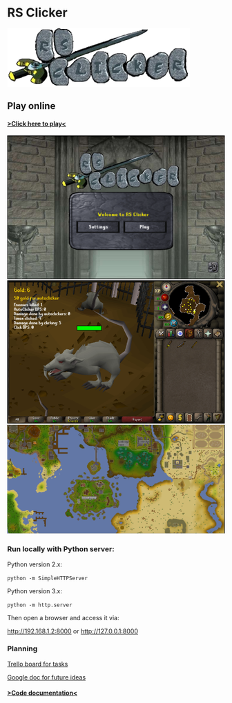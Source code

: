 # RS Clicker

![alt text](/src/assets/logos/RSCLogo.png "Swanky RS Clicker logo")

## Play online

#### [>Click here to play<](https://ethanvieira.github.io/rs-clicker/)

![alt text](/src/assets/screenshots/Login.png "Login Screen")
![alt text](/src/assets/screenshots/TutorialIsland.png "Tutorial Island")
![alt text](/src/assets/screenshots/WorldMap.png "World Map")

### Run locally with Python server:

Python version 2.x:

`python -m SimpleHTTPServer`

Python version 3.x:

`python -m http.server`

Then open a browser and access it via:

http://192.168.1.2:8000
or
http://127.0.0.1:8000

### Planning

[Trello board for tasks](https://trello.com/b/hJYfFDMr)

[Google doc for future ideas](https://docs.google.com/document/d/14aIu6_-7gJhgkLuyItdyquUk115mISjRNwYPJmxmUm0/edit?usp=sharing)

#### [>Code documentation<](src/)
